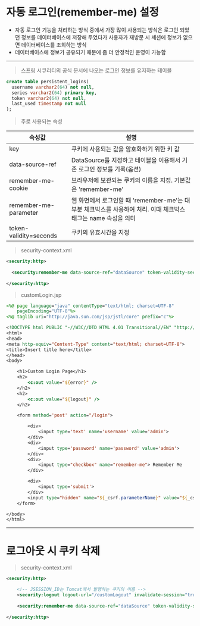 # 자동 로그인(remember-me) 설정
- 자동 로그인 기능을 처리하는 방식 중에서 가장 많이 사용되는 방식은 로그인 되었던 정보를 데이터베이스에 저장해 두었다가 사용자가 재방문 시 세션에 정보가 없으면 데이터베이스를 조회하는 방식
- 데이터베이스에 정보가 공유되기 때문에 좀 더 안정적인 운영이 가능함
-----
> 스프링 시큐리티의 공식 문서에 나오는 로그인 정보를 유지하는 테이블
```sql
create table persistent_logins(
  username varchar2(64) not null,
  series varchar2(64) primary key,
  token varchar2(64) not null,
  last_used timestamp not null
);
```
> 주로 사용되는 속성

|속성값|설명|
|---|---|
|key|쿠키에 사용되는 값을 암호화하기 위한 키 값|
|data-source-ref|DataSource를 지정하고 테이블을 이용해서 기존 로그인 정보를 기록(옵션)|
|remember-me-cookie|브라우저에 보관되는 쿠키의 이름을 지정. 기본값은 'remember-me'|
|remember-me-parameter|웹 화면에서 로그인할 때 'remember-me'는 대부분 체크박스를 사용하여 처리. 이때 체크박스 태그는 name 속성을 의미|
|token-validity=seconds|쿠키의 유효시간을 지정|
> security-context.xml
```xml
<security:http>
		
  <security:remember-me data-source-ref="dataSource" token-validity-seconds="604800" />
  
</security:http>
```
> customLogin.jsp
```jsp
<%@ page language="java" contentType="text/html; charset=UTF-8"
	pageEncoding="UTF-8"%>
<%@ taglib uri="http://java.sun.com/jsp/jstl/core" prefix="c"%>

<!DOCTYPE html PUBLIC "-//W3C//DTD HTML 4.01 Transitional//EN" "http://www.w3.org/TR/html4/loose.dtd">
<html>
<head>
<meta http-equiv="Content-Type" content="text/html; charset=UTF-8">
<title>Insert title here</title>
</head>
<body>

	<h1>Custom Login Page</h1>
	<h2>
		<c:out value="${error}" />
	</h2>
	<h2>
		<c:out value="${logout}" />
	</h2>

	<form method='post' action="/login">

		<div>
			<input type='text' name='username' value='admin'>
		</div>
		<div>
			<input type='password' name='password' value='admin'>
		</div>
		<div>
			<input type="checkbox" name="remember-me"> Remember Me
		</div>

		<div>
			<input type='submit'>
		</div>
		<input type="hidden" name="${_csrf.parameterName}" value="${_csrf.token}" />
	</form>

</body>
</html>
```
-----
# 로그아웃 시 쿠키 삭제
> security-context.xml
```xml
<security:http>

    <!-- JSESSION_ID는 Tomcat에서 발행하는 쿠키의 이름 -->
    <security:logout logout-url="/customLogout" invalidate-session="true" delete-cookies="remember-me, JSESSION_ID"/>
    
    <security:remember-me data-source-ref="dataSource" token-validity-seconds="604800" />
    
</security:http>
```